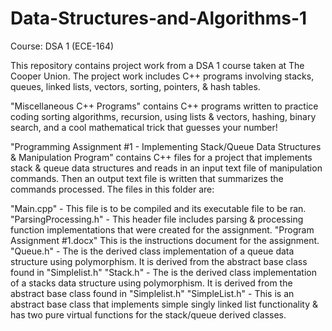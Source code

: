 # Data-Structures-and-Algorithms-1
Course: DSA 1 (ECE-164)

This repository contains project work from a DSA 1 course taken at The Cooper Union. The project work includes C++ programs involving stacks, queues, linked lists, vectors, sorting, pointers, &amp; hash tables.



"Miscellaneous C++ Programs" contains C++ programs written to practice coding sorting algorithms, recursion, using lists & vectors, hashing, binary search, and a cool mathematical trick that guesses your number!



"Programming Assignment #1 - Implementing Stack/Queue Data Structures & Manipulation Program" contains C++ files for a project that implements stack & queue data structures and reads in an input text file of manipulation commands. Then an output text file is written that summarizes the commands processed. The files in this folder are:

"Main.cpp" - This file is to be compiled and its executable file to be ran.
"ParsingProcessing.h" - This header file includes parsing & processing function implementations that were created for the assignment.
"Program Assignment #1.docx" This is the instructions document for the assignment.
"Queue.h" - The is the derived class implementation of a queue data structure using polymorphism. It is derived from the abstract base               class found in "Simplelist.h"
"Stack.h" - The is the derived class implementation of a stacks data structure using polymorphism. It is derived from the abstract base              class found in "Simplelist.h"
"SimpleList.h" - This is an abstract base class that implements simple singly linked list functionality & has two pure virtual functions
                for the stack/queue derived classes.

